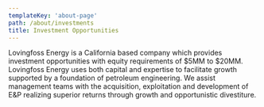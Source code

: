 ```yaml
---
templateKey: 'about-page'
path: /about/investments
title: Investment Opportunities
---
```


Lovingfoss Energy is a California based company which provides investment opportunities with equity requirements of $5MM to $20MM.  Lovingfoss Energy uses both capital and expertise to facilitate growth supported by a foundation of petroleum engineering.  We assist management teams with the acquisition, exploitation and development of E&P realizing superior returns through growth and opportunistic divestiture. 